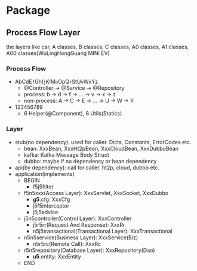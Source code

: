 [//]:(https://github.com/ShaneKing/spec.sk/blob/381209a725bfe55785de8c42b8f054abbf991cd5/Java.md)

# Package

## Process Flow Layer

the layers like car, A classes, B classes, C classes, A0 classes, A1 classes, A00 classes(WuLingHongGuang MINI EV)

### Process Flow

- AbCdE`f`GhI`j`KlM`n`OpQ`r`StU`v`WxYz
  - @Controller -> @Service -> @Repository
  - process: b -> d -> f -> ... -> v -> x -> z
  - non-process: A -> C -> E -> ... -> U -> W -> Y
- 123456789
  - 6 Helper(@Component), 8 Utils(Statics)

### Layer

- stub(no dependency): used for caller. Dicts, Constants, ErrorCodes etc.
  - bean: XxxBean, XxxHt2pBean, XxxCloudBean, XxxDubboBean
  - kafka: Kafka Message Body Struct
  - dubbo: maybe if no dependency or bean dependency
- api(by dependency): call for caller. ht2p, cloud, dubbo etc.
- application(implements)
  - BEGIN
    - f5j5filter
  - f5n5xxx(Access Layer): XxxServlet, XxxSocket, XxxDubbo
    - **g5**.cfg: XxxCfg
    - j5f5interceptor
    - j5j5advice
  - j5n5controller(Control Layer): XxxController
    - j5r5rr(Request And Response): XxxRr
    - n5j5transactional(Transactional Layer): XxxTransactional
  - n5n5service(Business Layer): XxxService(Biz)
    - n5r5rc(Remote Call): XxxRc
  - r5n5repository(Database Layer): XxxRepository(Dao)
    - **u5**.entity: XxxEntity
  - END
